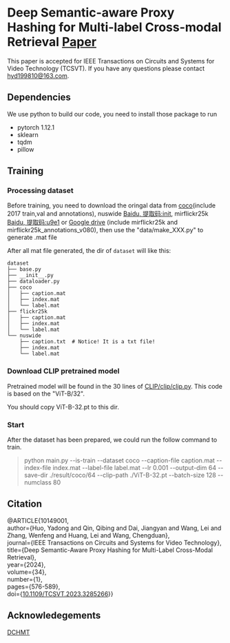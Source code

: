# Deep Semantic-aware Proxy Hashing for Multi-label Cross-modal Retrieval [Paper](https://ieeexplore.ieee.org/document/10149001)
This paper is accepted for IEEE Transactions on Circuits and Systems for Video Technology (TCSVT).
If you have any questions please contact hyd199810@163.com.

## Dependencies
We use python to build our code, you need to install those package to run

- pytorch 1.12.1
- sklearn
- tqdm
- pillow

## Training

### Processing dataset
Before training, you need to download the oringal data from [coco](https://www.kaggle.com/datasets/awsaf49/coco-2017-dataset)(include 2017 train,val and annotations), nuswide [Baidu, 提取码:init](https://pan.baidu.com/s/176nY_DmRwHX4DrifR7yG6Q ), mirflickr25k [Baidu, 提取码:u9e1](https://pan.baidu.com/s/1upgnBNNVfBzMiIET9zPfZQ) or [Google drive](https://drive.google.com/file/d/18oGgziSwhRzKlAjbqNZfj-HuYzbxWYTh/view?usp=sharing) (include mirflickr25k and mirflickr25k_annotations_v080), 
then use the "data/make_XXX.py" to generate .mat file

After all mat file generated, the dir of `dataset` will like this:
~~~
dataset
├── base.py
├── __init__.py
├── dataloader.py
├── coco
│   ├── caption.mat 
│   ├── index.mat
│   └── label.mat 
├── flickr25k
│   ├── caption.mat
│   ├── index.mat
│   └── label.mat
└── nuswide
    ├── caption.txt  # Notice! It is a txt file!
    ├── index.mat 
    └── label.mat
~~~

### Download CLIP pretrained model
Pretrained model will be found in the 30 lines of [CLIP/clip/clip.py](https://github.com/openai/CLIP/blob/main/clip/clip.py). This code is based on the "ViT-B/32".

You should copy ViT-B-32.pt to this dir.

### Start

After the dataset has been prepared, we could run the follow command to train.
> python main.py --is-train --dataset coco --caption-file caption.mat --index-file index.mat --label-file label.mat --lr 0.001 --output-dim 64 --save-dir ./result/coco/64 --clip-path ./ViT-B-32.pt --batch-size 128 --numclass 80


## Citation
@ARTICLE{10149001,  
  author={Huo, Yadong and Qin, Qibing and Dai, Jiangyan and Wang, Lei and Zhang, Wenfeng and Huang, Lei and Wang, Chengduan},  
  journal={IEEE Transactions on Circuits and Systems for Video Technology},  
  title={Deep Semantic-Aware Proxy Hashing for Multi-Label Cross-Modal Retrieval},  
  year={2024},  
  volume={34},  
  number={1},  
  pages={576-589},  
  doi={[10.1109/TCSVT.2023.3285266](https://ieeexplore.ieee.org/document/10149001)}}  


## Acknowledegements
[DCHMT](https://github.com/kalenforn/DCHMT)
